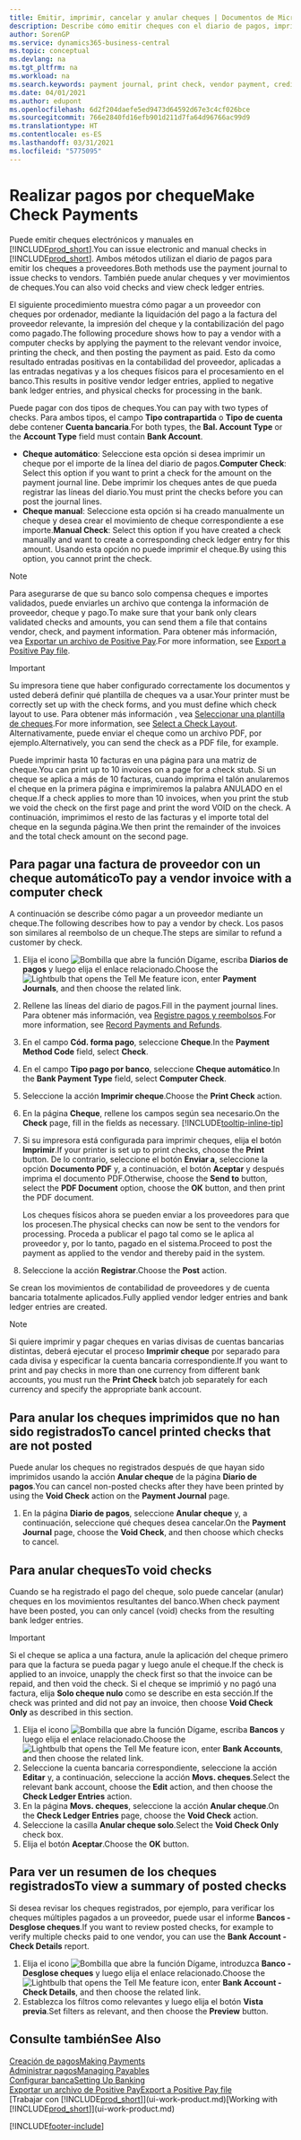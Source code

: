 ```yaml
---
title: Emitir, imprimir, cancelar y anular cheques | Documentos de Microsoft
description: Describe cómo emitir cheques con el diario de pagos, imprimir cheques y anular o ver movimientos de cheques en Business Central.
author: SorenGP
ms.service: dynamics365-business-central
ms.topic: conceptual
ms.devlang: na
ms.tgt_pltfrm: na
ms.workload: na
ms.search.keywords: payment journal, print check, vendor payment, creditor, debt, balance due, AP
ms.date: 04/01/2021
ms.author: edupont
ms.openlocfilehash: 6d2f204daefe5ed9473d64592d67e3c4cf026bce
ms.sourcegitcommit: 766e2840fd16efb901d211d7fa64d96766ac99d9
ms.translationtype: HT
ms.contentlocale: es-ES
ms.lasthandoff: 03/31/2021
ms.locfileid: "5775095"
---
```

# <a name="make-check-payments"></a><span data-ttu-id="8ca93-103">Realizar pagos por cheque</span><span class="sxs-lookup"><span data-stu-id="8ca93-103">Make Check Payments</span></span>

<span data-ttu-id="8ca93-104">Puede emitir cheques electrónicos y manuales en [!INCLUDE[prod_short](includes/prod_short.md)].</span><span class="sxs-lookup"><span data-stu-id="8ca93-104">You can issue electronic and manual checks in [!INCLUDE[prod_short](includes/prod_short.md)].</span></span> <span data-ttu-id="8ca93-105">Ambos métodos utilizan el diario de pagos para emitir los cheques a proveedores.</span><span class="sxs-lookup"><span data-stu-id="8ca93-105">Both methods use the payment journal to issue checks to vendors.</span></span> <span data-ttu-id="8ca93-106">También puede anular cheques y ver movimientos de cheques.</span><span class="sxs-lookup"><span data-stu-id="8ca93-106">You can also void checks and view check ledger entries.</span></span>

<span data-ttu-id="8ca93-107">El siguiente procedimiento muestra cómo pagar a un proveedor con cheques por ordenador, mediante la liquidación del pago a la factura del proveedor relevante, la impresión del cheque y la contabilización del pago como pagado.</span><span class="sxs-lookup"><span data-stu-id="8ca93-107">The following procedure shows how to pay a vendor with a computer checks by applying the payment to the relevant vendor invoice, printing the check, and then posting the payment as paid.</span></span> <span data-ttu-id="8ca93-108">Esto da como resultado entradas positivas en la contabilidad del proveedor, aplicadas a las entradas negativas y a los cheques físicos para el procesamiento en el banco.</span><span class="sxs-lookup"><span data-stu-id="8ca93-108">This results in positive vendor ledger entries, applied to negative bank ledger entries, and physical checks for processing in the bank.</span></span>

<span data-ttu-id="8ca93-109">Puede pagar con dos tipos de cheques.</span><span class="sxs-lookup"><span data-stu-id="8ca93-109">You can pay with two types of checks.</span></span> <span data-ttu-id="8ca93-110">Para ambos tipos, el campo **Tipo contrapartida** o **Tipo de cuenta** debe contener **Cuenta bancaria**.</span><span class="sxs-lookup"><span data-stu-id="8ca93-110">For both types, the **Bal. Account Type** or the **Account Type** field must contain **Bank Account**.</span></span>

- <span data-ttu-id="8ca93-111">**Cheque automático**: Seleccione esta opción si desea imprimir un cheque por el importe de la línea del diario de pagos.</span><span class="sxs-lookup"><span data-stu-id="8ca93-111">**Computer Check**: Select this option if you want to print a check for the amount on the payment journal line.</span></span> <span data-ttu-id="8ca93-112">Debe imprimir los cheques antes de que pueda registrar las líneas del diario.</span><span class="sxs-lookup"><span data-stu-id="8ca93-112">You must print the checks before you can post the journal lines.</span></span>
- <span data-ttu-id="8ca93-113">**Cheque manual**: Seleccione esta opción si ha creado manualmente un cheque y desea crear el movimiento de cheque correspondiente a ese importe.</span><span class="sxs-lookup"><span data-stu-id="8ca93-113">**Manual Check**: Select this option if you have created a check manually and want to create a corresponding check ledger entry for this amount.</span></span> <span data-ttu-id="8ca93-114">Usando esta opción no puede imprimir el cheque.</span><span class="sxs-lookup"><span data-stu-id="8ca93-114">By using this option, you cannot print the check.</span></span>

> [!NOTE]  
> <span data-ttu-id="8ca93-115">Para asegurarse de que su banco solo compensa cheques e importes validados, puede enviarles un archivo que contenga la información de proveedor, cheque y pago.</span><span class="sxs-lookup"><span data-stu-id="8ca93-115">To make sure that your bank only clears validated checks and amounts, you can send them a file that contains vendor, check, and payment information.</span></span> <span data-ttu-id="8ca93-116">Para obtener más información, vea [Exportar un archivo de Positive Pay](finance-how-positive-pay.md).</span><span class="sxs-lookup"><span data-stu-id="8ca93-116">For more information, see [Export a Positive Pay file](finance-how-positive-pay.md).</span></span>

> [!IMPORTANT]
> <span data-ttu-id="8ca93-117">Su impresora tiene que haber configurado correctamente los documentos y usted deberá definir qué plantilla de cheques va a usar.</span><span class="sxs-lookup"><span data-stu-id="8ca93-117">Your printer must be correctly set up with the check forms, and you must define which check layout to use.</span></span> <span data-ttu-id="8ca93-118">Para obtener más información , vea [Seleccionar una plantilla de cheques](finance-how-define-check-layouts.md).</span><span class="sxs-lookup"><span data-stu-id="8ca93-118">For more information, see [Select a Check Layout](finance-how-define-check-layouts.md).</span></span> <span data-ttu-id="8ca93-119">Alternativamente, puede enviar el cheque como un archivo PDF, por ejemplo.</span><span class="sxs-lookup"><span data-stu-id="8ca93-119">Alternatively, you can send the check as a PDF file, for example.</span></span>  

<span data-ttu-id="8ca93-120">Puede imprimir hasta 10 facturas en una página para una matriz de cheque.</span><span class="sxs-lookup"><span data-stu-id="8ca93-120">You can print up to 10 invoices on a page for a check stub.</span></span> <span data-ttu-id="8ca93-121">Si un cheque se aplica a más de 10 facturas, cuando imprima el talón anularemos el cheque en la primera página e imprimiremos la palabra ANULADO en el cheque.</span><span class="sxs-lookup"><span data-stu-id="8ca93-121">If a check applies to more than 10 invoices, when you print the stub we void the check on the first page and print the word VOID on the check.</span></span> <span data-ttu-id="8ca93-122">A continuación, imprimimos el resto de las facturas y el importe total del cheque en la segunda página.</span><span class="sxs-lookup"><span data-stu-id="8ca93-122">We then print the remainder of the invoices and the total check amount on the second page.</span></span>

## <a name="to-pay-a-vendor-invoice-with-a-computer-check"></a><span data-ttu-id="8ca93-123">Para pagar una factura de proveedor con un cheque automático</span><span class="sxs-lookup"><span data-stu-id="8ca93-123">To pay a vendor invoice with a computer check</span></span>
<span data-ttu-id="8ca93-124">A continuación se describe cómo pagar a un proveedor mediante un cheque.</span><span class="sxs-lookup"><span data-stu-id="8ca93-124">The following describes how to pay a vendor by check.</span></span> <span data-ttu-id="8ca93-125">Los pasos son similares al reembolso de un cheque.</span><span class="sxs-lookup"><span data-stu-id="8ca93-125">The steps are similar to refund a customer by check.</span></span>

1. <span data-ttu-id="8ca93-126">Elija el icono ![Bombilla que abre la función Dígame](media/ui-search/search_small.png "Dígame qué desea hacer"), escriba **Diarios de pagos** y luego elija el enlace relacionado.</span><span class="sxs-lookup"><span data-stu-id="8ca93-126">Choose the ![Lightbulb that opens the Tell Me feature](media/ui-search/search_small.png "Tell me what you want to do") icon, enter **Payment Journals**, and then choose the related link.</span></span>
2. <span data-ttu-id="8ca93-127">Rellene las líneas del diario de pagos.</span><span class="sxs-lookup"><span data-stu-id="8ca93-127">Fill in the payment journal lines.</span></span> <span data-ttu-id="8ca93-128">Para obtener más información, vea [Registre pagos y reembolsos](payables-how-post-payments-refunds.md).</span><span class="sxs-lookup"><span data-stu-id="8ca93-128">For more information, see [Record Payments and Refunds](payables-how-post-payments-refunds.md).</span></span>
3. <span data-ttu-id="8ca93-129">En el campo **Cód. forma pago**, seleccione **Cheque**.</span><span class="sxs-lookup"><span data-stu-id="8ca93-129">In the **Payment Method Code** field, select **Check**.</span></span>
4. <span data-ttu-id="8ca93-130">En el campo **Tipo pago por banco**, seleccione **Cheque automático**.</span><span class="sxs-lookup"><span data-stu-id="8ca93-130">In the **Bank Payment Type** field, select **Computer Check**.</span></span>
5. <span data-ttu-id="8ca93-131">Seleccione la acción **Imprimir cheque**.</span><span class="sxs-lookup"><span data-stu-id="8ca93-131">Choose the **Print Check** action.</span></span>
6. <span data-ttu-id="8ca93-132">En la página **Cheque**, rellene los campos según sea necesario.</span><span class="sxs-lookup"><span data-stu-id="8ca93-132">On the **Check** page, fill in the fields as necessary.</span></span> [!INCLUDE[tooltip-inline-tip](includes/tooltip-inline-tip_md.md)]
7. <span data-ttu-id="8ca93-133">Si su impresora está configurada para imprimir cheques, elija el botón **Imprimir**.</span><span class="sxs-lookup"><span data-stu-id="8ca93-133">If your printer is set up to print checks, choose the **Print** button.</span></span> <span data-ttu-id="8ca93-134">De lo contrario, seleccione el botón **Enviar a**, seleccione la opción **Documento PDF** y, a continuación, el botón **Aceptar** y después imprima el documento PDF.</span><span class="sxs-lookup"><span data-stu-id="8ca93-134">Otherwise, choose the **Send to** button, select the **PDF Document** option, choose the **OK** button, and then print the PDF document.</span></span>

    <span data-ttu-id="8ca93-135">Los cheques físicos ahora se pueden enviar a los proveedores para que los procesen.</span><span class="sxs-lookup"><span data-stu-id="8ca93-135">The physical checks can now be sent to the vendors for processing.</span></span> <span data-ttu-id="8ca93-136">Proceda a publicar el pago tal como se le aplica al proveedor y, por lo tanto, pagado en el sistema.</span><span class="sxs-lookup"><span data-stu-id="8ca93-136">Proceed to post the payment as applied to the vendor and thereby paid in the system.</span></span>
8. <span data-ttu-id="8ca93-137">Seleccione la acción **Registrar**.</span><span class="sxs-lookup"><span data-stu-id="8ca93-137">Choose the **Post** action.</span></span>

<span data-ttu-id="8ca93-138">Se crean los movimientos de contabilidad de proveedores y de cuenta bancaria totalmente aplicados.</span><span class="sxs-lookup"><span data-stu-id="8ca93-138">Fully applied vendor ledger entries and bank ledger entries are created.</span></span>

> [!NOTE]  
> <span data-ttu-id="8ca93-139">Si quiere imprimir y pagar cheques en varias divisas de cuentas bancarias distintas, deberá ejecutar el proceso **Imprimir cheque** por separado para cada divisa y especificar la cuenta bancaria correspondiente.</span><span class="sxs-lookup"><span data-stu-id="8ca93-139">If you want to print and pay checks in more than one currency from different bank accounts, you must run the **Print Check** batch job separately for each currency and specify the appropriate bank account.</span></span>

## <a name="to-cancel-printed-checks-that-are-not-posted"></a><span data-ttu-id="8ca93-140">Para anular los cheques imprimidos que no han sido registrados</span><span class="sxs-lookup"><span data-stu-id="8ca93-140">To cancel printed checks that are not posted</span></span>
<span data-ttu-id="8ca93-141">Puede anular los cheques no registrados después de que hayan sido imprimidos usando la acción **Anular cheque** de la página **Diario de pagos**.</span><span class="sxs-lookup"><span data-stu-id="8ca93-141">You can cancel non-posted checks after they have been printed by using the **Void Check** action on the **Payment Journal** page.</span></span>

1. <span data-ttu-id="8ca93-142">En la página **Diario de pagos**, seleccione **Anular cheque** y, a continuación, seleccione qué cheques desea cancelar.</span><span class="sxs-lookup"><span data-stu-id="8ca93-142">On the **Payment Journal** page, choose the **Void Check**, and then choose which checks to cancel.</span></span>

## <a name="to-void-checks"></a><span data-ttu-id="8ca93-143">Para anular cheques</span><span class="sxs-lookup"><span data-stu-id="8ca93-143">To void checks</span></span>

<span data-ttu-id="8ca93-144">Cuando se ha registrado el pago del cheque, solo puede cancelar (anular) cheques en los movimientos resultantes del banco.</span><span class="sxs-lookup"><span data-stu-id="8ca93-144">When check payment have been posted, you can only cancel (void) checks from the resulting bank ledger entries.</span></span>

> [!IMPORTANT]
> <span data-ttu-id="8ca93-145">Si el cheque se aplica a una factura, anule la aplicación del cheque primero para que la factura se pueda pagar y luego anule el cheque.</span><span class="sxs-lookup"><span data-stu-id="8ca93-145">If the check is applied to an invoice, unapply the check first so that the invoice can be repaid, and then void the check.</span></span> <span data-ttu-id="8ca93-146">Si el cheque se imprimió y no pagó una factura, elija **Solo cheque nulo** como se describe en esta sección.</span><span class="sxs-lookup"><span data-stu-id="8ca93-146">If the check was printed and did not pay an invoice, then choose **Void Check Only** as described in this section.</span></span>

1. <span data-ttu-id="8ca93-147">Elija el icono ![Bombilla que abre la función Dígame](media/ui-search/search_small.png "Dígame qué desea hacer"), escriba **Bancos** y luego elija el enlace relacionado.</span><span class="sxs-lookup"><span data-stu-id="8ca93-147">Choose the ![Lightbulb that opens the Tell Me feature](media/ui-search/search_small.png "Tell me what you want to do") icon, enter **Bank Accounts**, and then choose the related link.</span></span>
2. <span data-ttu-id="8ca93-148">Seleccione la cuenta bancaria correspondiente, seleccione la acción **Editar** y, a continuación, seleccione la acción **Movs. cheques**.</span><span class="sxs-lookup"><span data-stu-id="8ca93-148">Select the relevant bank account, choose the **Edit** action, and then choose the **Check Ledger Entries** action.</span></span>
3. <span data-ttu-id="8ca93-149">En la página **Movs. cheques**, seleccione la acción **Anular cheque**.</span><span class="sxs-lookup"><span data-stu-id="8ca93-149">On the **Check Ledger Entries** page, choose the **Void Check** action.</span></span>
4. <span data-ttu-id="8ca93-150">Seleccione la casilla **Anular cheque solo**.</span><span class="sxs-lookup"><span data-stu-id="8ca93-150">Select the **Void Check Only** check box.</span></span>
5. <span data-ttu-id="8ca93-151">Elija el botón **Aceptar**.</span><span class="sxs-lookup"><span data-stu-id="8ca93-151">Choose the **OK** button.</span></span>

## <a name="to-view-a-summary-of-posted-checks"></a><span data-ttu-id="8ca93-152">Para ver un resumen de los cheques registrados</span><span class="sxs-lookup"><span data-stu-id="8ca93-152">To view a summary of posted checks</span></span>
<span data-ttu-id="8ca93-153">Si desea revisar los cheques registrados, por ejemplo, para verificar los cheques múltiples pagados a un proveedor, puede usar el informe **Bancos - Desglose cheques**.</span><span class="sxs-lookup"><span data-stu-id="8ca93-153">If you want to review posted checks, for example to verify multiple checks paid to one vendor, you can use the **Bank Account - Check Details** report.</span></span>
1. <span data-ttu-id="8ca93-154">Elija el icono ![Bombilla que abre la función Dígame](media/ui-search/search_small.png "Dígame qué desea hacer"), introduzca **Banco - Desglose cheques** y luego elija el enlace relacionado.</span><span class="sxs-lookup"><span data-stu-id="8ca93-154">Choose the ![Lightbulb that opens the Tell Me feature](media/ui-search/search_small.png "Tell me what you want to do") icon, enter **Bank Account - Check Details**, and then choose the related link.</span></span>
2. <span data-ttu-id="8ca93-155">Establezca los filtros como relevantes y luego elija el botón **Vista previa**.</span><span class="sxs-lookup"><span data-stu-id="8ca93-155">Set filters as relevant, and then choose the **Preview** button.</span></span>

## <a name="see-also"></a><span data-ttu-id="8ca93-156">Consulte también</span><span class="sxs-lookup"><span data-stu-id="8ca93-156">See Also</span></span>
[<span data-ttu-id="8ca93-157">Creación de pagos</span><span class="sxs-lookup"><span data-stu-id="8ca93-157">Making Payments</span></span>](payables-make-payments.md)  
[<span data-ttu-id="8ca93-158">Administrar pagos</span><span class="sxs-lookup"><span data-stu-id="8ca93-158">Managing Payables</span></span>](payables-manage-payables.md)  
[<span data-ttu-id="8ca93-159">Configurar banca</span><span class="sxs-lookup"><span data-stu-id="8ca93-159">Setting Up Banking</span></span>](bank-setup-banking.md)  
[<span data-ttu-id="8ca93-160">Exportar un archivo de Positive Pay</span><span class="sxs-lookup"><span data-stu-id="8ca93-160">Export a Positive Pay file</span></span>](finance-how-positive-pay.md)  
<span data-ttu-id="8ca93-161">[Trabajar con [!INCLUDE[prod_short](includes/prod_short.md)]](ui-work-product.md)</span><span class="sxs-lookup"><span data-stu-id="8ca93-161">[Working with [!INCLUDE[prod_short](includes/prod_short.md)]](ui-work-product.md)</span></span>  


[!INCLUDE[footer-include](includes/footer-banner.md)]